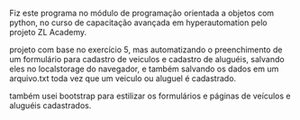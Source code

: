 Fiz este programa no módulo de programação orientada a objetos com python, no curso de
capacitação avançada em hyperautomation pelo projeto ZL Academy.

projeto com base no exercício 5, mas automatizando o preenchimento de um formulário para cadastro
de veiculos e cadastro de aluguéis, salvando eles no localstorage do navegador, e também salvando os dados
em um arquivo.txt toda vez que um veiculo ou aluguel é cadastrado.

também usei bootstrap para estilizar os formulários e páginas de veículos e aluguéis cadastrados.
